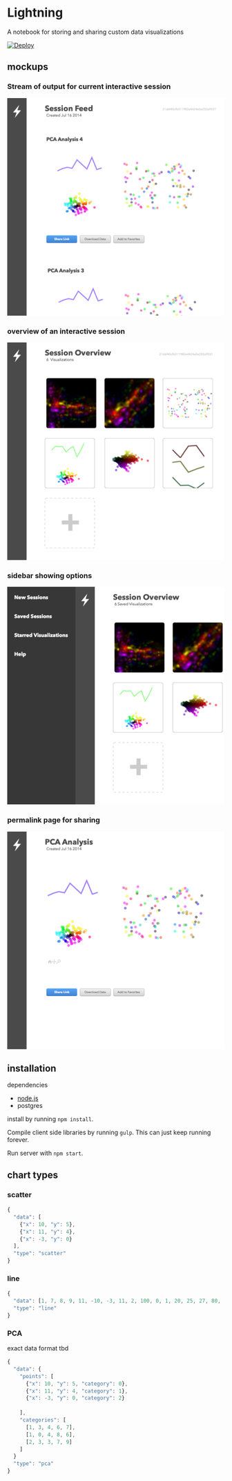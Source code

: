 # Lightning

A notebook for storing and sharing custom data visualizations

[![Deploy](https://www.herokucdn.com/deploy/button.png)](https://heroku.com/deploy)

## mockups

### Stream of output for current interactive session

![feed](./mocks/feed.png)

### overview of an interactive session

![overview](./mocks/overview.png)

### sidebar showing options

![sidebar](./mocks/sidebar.png)

### permalink page for sharing 

![viz](./mocks/viz-permalink.png)


## installation

dependencies

* [node.js](http://nodejs.org/)
* postgres


install by running `npm install`. 

Compile client side libraries by running `gulp`. This can just keep running forever.

Run server with `npm start`.



## chart types

### scatter

```javascript
{
  "data": [
    {"x": 10, "y": 5},
    {"x": 11, "y": 4},
    {"x": -3, "y": 0}
  ],
  "type": "scatter"
}
```

### line

```javascript
{
  "data": [1, 7, 8, 9, 11, -10, -3, 11, 2, 100, 0, 1, 20, 25, 27, 80, -10, 20, 30, 40, 30, 43, 50],
  "type": "line"
}
```

### PCA

exact data format tbd
```javascript
{
  "data": {
    "points": [
      {"x": 10, "y": 5, "category": 0}, 
      {"x": 11, "y": 4, "category": 1},
      {"x": -3, "y": 0, "category": 2}
      
    ],
    "categories": [
      [1, 3, 4, 6, 7],
      [1, 0, 4, 8, 6],
      [2, 3, 3, 7, 9]
    ]
  }
  "type": "pca"
}
```
